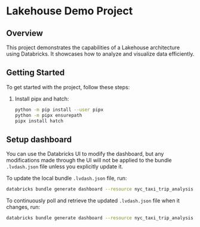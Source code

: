 # Lakehouse Demo Project

## Overview
This project demonstrates the capabilities of a Lakehouse architecture using Databricks. It showcases how to analyze and visualize data efficiently.

## Getting Started
To get started with the project, follow these steps:

1. Install pipx and hatch:
    ```sh
    python -m pip install --user pipx
    python -m pipx ensurepath
    pipx install hatch
    ```

## Setup dashboard
You can use the Databricks UI to modify the dashboard, but any modifications made through the UI will not be applied to the bundle `.lvdash.json` file unless you explicitly update it.

To update the local bundle `.lvdash.json` file, run:

```sh
databricks bundle generate dashboard --resource nyc_taxi_trip_analysis --force
```

To continuously poll and retrieve the updated `.lvdash.json` file when it changes, run:

```sh
databricks bundle generate dashboard --resource nyc_taxi_trip_analysis --force --watch
```
